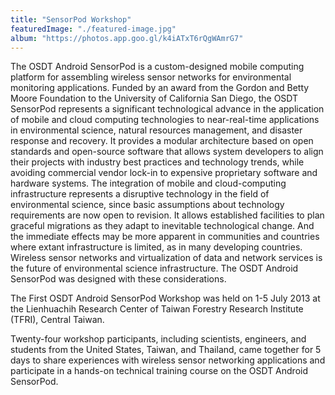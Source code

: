 ```yaml
---
title: "SensorPod Workshop"
featuredImage: "./featured-image.jpg"
album: "https://photos.app.goo.gl/k4iATxT6rQgWAmrG7"
---
```


The OSDT Android SensorPod is a custom-designed mobile computing platform for assembling wireless sensor networks for environmental monitoring applications.  Funded by an award from the Gordon and Betty Moore Foundation to the University of California San Diego, the OSDT SensorPod represents a significant technological advance in the application of mobile and cloud computing technologies to near-real-time applications in environmental science, natural resources management, and disaster response and recovery.  It provides a modular architecture based on open standards and open-source software that allows system developers to align their projects with industry best practices and technology trends, while avoiding commercial vendor lock-in to expensive proprietary software and hardware systems.  The integration of mobile and cloud-computing infrastructure represents a disruptive technology in the field of environmental science, since basic assumptions about technology requirements are now open to revision.  It allows established facilities to plan graceful migrations as they adapt to inevitable technological change.  And the immediate effects may be more apparent in communities and countries where extant infrastructure is limited, as in many developing countries.  Wireless sensor networks and virtualization of data and network services is the future of environmental science infrastructure.  The OSDT Android SensorPod was designed with these considerations.

The First OSDT Android SensorPod Workshop was held on 1-5 July 2013 at the Lienhuachih Research Center of Taiwan Forestry Research Institute (TFRI), Central Taiwan.

Twenty-four workshop participants, including scientists, engineers, and students from the United States, Taiwan, and Thailand, came together for 5 days to share experiences with wireless sensor networking applications and participate in a hands-on technical training course on the OSDT Android SensorPod.
